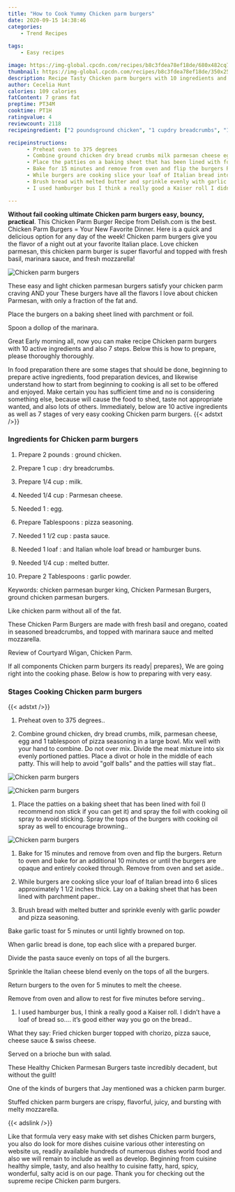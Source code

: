 ```yaml
---
title: "How to Cook Yummy Chicken parm burgers"
date: 2020-09-15 14:38:46
categories:
    - Trend Recipes
    
tags:
    - Easy recipes

image: https://img-global.cpcdn.com/recipes/b8c3fdea78ef18de/680x482cq70/chicken-parm-burgers-recipe-main-photo.jpg
thumbnail: https://img-global.cpcdn.com/recipes/b8c3fdea78ef18de/350x250cq70/chicken-parm-burgers-recipe-main-photo.jpg
description: Recipe Tasty Chicken parm burgers with 10 ingredients and 7 stages of easy cooking.
author: Cecelia Hunt
calories: 109 calories
fatContent: 7 grams fat
preptime: PT34M
cooktime: PT1H
ratingvalue: 4
reviewcount: 2118
recipeingredient: ["2 poundsground chicken", "1 cupdry breadcrumbs", "1/4 cupmilk", "1/4 cupParmesan cheese", "1egg", "Tablespoonspizza seasoning", "1 1/2 cuppasta sauce", "1 loafand Italian whole loaf bread or hamburger buns", "1/4 cupmelted butter", "2 Tablespoonsgarlic powder"]

recipeinstructions: 
      - Preheat oven to 375 degrees 
      - Combine ground chicken dry bread crumbs milk parmesan cheese egg and 1 tablespoon of pizza seasoning in a large bowl Mix well with your hand to combine Do not over mix Divide the meat mixture into six evenly portioned patties Place a divot or hole in the middle of each patty This will help to avoid golf balls and the patties will stay flat 
      - Place the patties on a baking sheet that has been lined with foil I recommend non stick if you can get it and spray the foil with cooking oil spray to avoid sticking Spray the tops of the burgers with cooking oil spray as well to encourage browning 
      - Bake for 15 minutes and remove from oven and flip the burgers Return to oven and bake for an additional 10 minutes or until the burgers are opaque and entirely cooked through Remove from oven and set aside 
      - While burgers are cooking slice your loaf of Italian bread into 6 slices approximately 1 12 inches thick Lay on a baking sheet that has been lined with parchment paper 
      - Brush bread with melted butter and sprinkle evenly with garlic powder and pizza seasoningBake garlic toast for 5 minutes or until lightly browned on topWhen garlic bread is done top each slice with a prepared burgerDivide the pasta sauce evenly on tops of all the burgersSprinkle the Italian cheese blend evenly on the tops of all the burgersReturn burgers to the oven for 5 minutes to melt the cheeseRemove from oven and allow to rest for five minutes before serving 
      - I used hamburger bus I think a really good a Kaiser roll I didnt have a loaf of bread so its good either way you go on the bread

---
```




**Without fail cooking ultimate Chicken parm burgers easy, bouncy, practical**. This Chicken Parm Burger Recipe from Delish.com is the best. Chicken Parm Burgers = Your New Favorite Dinner. Here is a quick and delicious option for any day of the week! Chicken parm burgers give you the flavor of a night out at your favorite Italian place. Love chicken parmesan, this chicken parm burger is super flavorful and topped with fresh basil, marinara sauce, and fresh mozzarella!


![Chicken parm burgers](https://img-global.cpcdn.com/recipes/b8c3fdea78ef18de/680x482cq70/chicken-parm-burgers-recipe-main-photo.jpg "Chicken parm burgers")



These easy and light chicken parmesan burgers satisfy your chicken parm craving AND your These burgers have all the flavors I love about chicken Parmesan, with only a fraction of the fat and.

Place the burgers on a baking sheet lined with parchment or foil.

Spoon a dollop of the marinara.


Great Early morning all, now you can make recipe Chicken parm burgers with 10 active ingredients and also 7 steps. Below this is how to prepare, please thoroughly thoroughly.

In food preparation there are some stages that should be done, beginning to prepare active ingredients, food preparation devices, and likewise understand how to start from beginning to cooking is all set to be offered and enjoyed. Make certain you has sufficient time and no is considering something else, because will cause the food to shed, taste not appropriate wanted, and also lots of others. Immediately, below are 10 active ingredients as well as 7 stages of very easy cooking Chicken parm burgers.
{{< adstxt />}}

### Ingredients for Chicken parm burgers


1. Prepare 2 pounds : ground chicken.

1. Prepare 1 cup : dry breadcrumbs.

1. Prepare 1/4 cup : milk.

1. Needed 1/4 cup : Parmesan cheese.

1. Needed 1 : egg.

1. Prepare Tablespoons : pizza seasoning.

1. Needed 1 1/2 cup : pasta sauce.

1. Needed 1 loaf : and Italian whole loaf bread or hamburger buns.

1. Needed 1/4 cup : melted butter.

1. Prepare 2 Tablespoons : garlic powder.


Keywords: chicken parmesan burger king, Chicken Parmesan Burgers, ground chicken parmesan burgers.

Like chicken parm without all of the fat.

These Chicken Parm Burgers are made with fresh basil and oregano, coated in seasoned breadcrumbs, and topped with marinara sauce and melted mozzarella.

Review of Courtyard Wigan, Chicken Parm.


If all components Chicken parm burgers its ready| prepares}, We are going right into the cooking phase. Below is how to preparing with very easy.

### Stages Cooking Chicken parm burgers

{{< adstxt />}}


1. Preheat oven to 375 degrees..



1. Combine ground chicken, dry bread crumbs, milk, parmesan cheese, egg and 1 tablespoon of pizza seasoning in a large bowl. Mix well with your hand to combine. Do not over mix. Divide the meat mixture into six evenly portioned patties. Place a divot or hole in the middle of each patty. This will help to avoid &#34;golf balls&#34; and the patties will stay flat..



![Chicken parm burgers](https://img-global.cpcdn.com/steps/2405763a9bcca9e5/160x128cq70/chicken-parm-burgers-recipe-step-2-photo.jpg" "Chicken parm burgers")

![Chicken parm burgers](https://img-global.cpcdn.com/steps/5d0797314fff973a/160x128cq70/chicken-parm-burgers-recipe-step-2-photo.jpg" "Chicken parm burgers")



1. Place the patties on a baking sheet that has been lined with foil (I recommend non stick if you can get it) and spray the foil with cooking oil spray to avoid sticking. Spray the tops of the burgers with cooking oil spray as well to encourage browning..



![Chicken parm burgers](https://img-global.cpcdn.com/steps/d86dd9af1521c181/160x128cq70/chicken-parm-burgers-recipe-step-3-photo.jpg" "Chicken parm burgers")



1. Bake for 15 minutes and remove from oven and flip the burgers. Return to oven and bake for an additional 10 minutes or until the burgers are opaque and entirely cooked through. Remove from oven and set aside..



1. While burgers are cooking slice your loaf of Italian bread into 6 slices approximately 1 1/2 inches thick. Lay on a baking sheet that has been lined with parchment paper..



1. Brush bread with melted butter and sprinkle evenly with garlic powder and pizza seasoning.

Bake garlic toast for 5 minutes or until lightly browned on top.

When garlic bread is done, top each slice with a prepared burger.

Divide the pasta sauce evenly on tops of all the burgers.

Sprinkle the Italian cheese blend evenly on the tops of all the burgers.

Return burgers to the oven for 5 minutes to melt the cheese.

Remove from oven and allow to rest for five minutes before serving..



1. I used hamburger bus, I think a really good a Kaiser roll. I didn’t have a loaf of bread so.... it’s good either way you go on the bread..




What they say: Fried chicken burger topped with chorizo, pizza sauce, cheese sauce &amp; swiss cheese.

Served on a brioche bun with salad.

These Healthy Chicken Parmesan Burgers taste incredibly decadent, but without the guilt!

One of the kinds of burgers that Jay mentioned was a chicken parm burger.

Stuffed chicken parm burgers are crispy, flavorful, juicy, and bursting with melty mozzarella.


{{< adslink />}}

Like that formula very easy make with set dishes Chicken parm burgers, you also do look for more dishes cuisine various other interesting on website us, readily available hundreds of numerous dishes world food and also we will remain to include as well as develop. Beginning from cuisine healthy simple, tasty, and also healthy to cuisine fatty, hard, spicy, wonderful, salty acid is on our page. Thank you for checking out the supreme recipe Chicken parm burgers.
